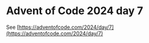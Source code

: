 # Advent of Code 2024 day 7

See [https://adventofcode.com/2024/day/7](https://adventofcode.com/2024/day/7)

